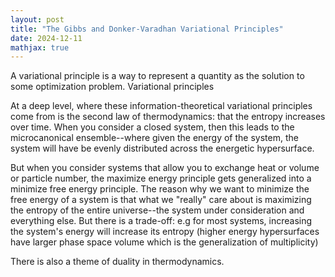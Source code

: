 ```yaml
---
layout: post
title: "The Gibbs and Donker-Varadhan Variational Principles"
date: 2024-12-11
mathjax: true
---
```


A variational principle is a way to represent a quantity as the solution to some optimization problem. Variational
principles

At a deep level, where these information-theoretical variational principles come from is the second law of thermodynamics: that the
entropy increases over time. When you consider a closed system, then this leads to the microcanonical ensemble--where given
the energy of the system, the system will have be evenly distributed across the energetic hypersurface. 

But when you consider systems that allow you to exchange heat or volume or particle number, the maximize energy principle 
gets generalized into a minimize free energy principle. The reason why we want to minimize the free energy of a system is that
what we "really" care about is maximizing the entropy of the entire universe--the system under consideration and everything else. But
there is a trade-off: e.g for most systems, increasing the system's energy will increase its entropy (higher energy hypersurfaces have
larger phase space volume which is the generalization of multiplicity)

There is also a theme of duality in thermodynamics.